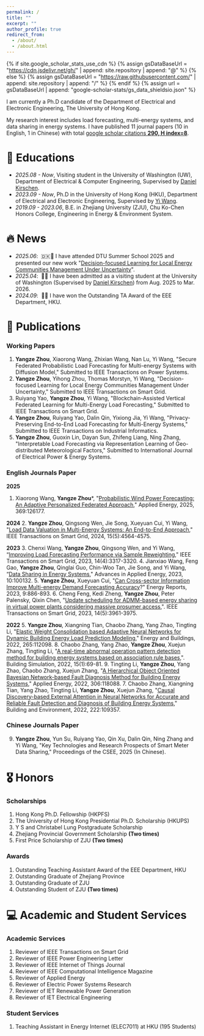 ```yaml
---
permalink: /
title: ""
excerpt: ""
author_profile: true
redirect_from: 
  - /about/
  - /about.html
---
```


{% if site.google_scholar_stats_use_cdn %}
{% assign gsDataBaseUrl = "https://cdn.jsdelivr.net/gh/" | append: site.repository | append: "@" %}
{% else %}
{% assign gsDataBaseUrl = "https://raw.githubusercontent.com/" | append: site.repository | append: "/" %}
{% endif %}
{% assign url = gsDataBaseUrl | append: "google-scholar-stats/gs_data_shieldsio.json" %}

<span class='anchor' id='about-me'></span>

I am currently a Ph.D candidate of the Department of Electrical and Electronic Engineering, The University of Hong Kong.

My research interest includes load forecasting, multi-energy systems, and data sharing in energy systems. I have published 11 journal papers (10 in English, 1 in Chinese) with total <a href='https://scholar.google.com/citations?user=ZxFQboUAAAAJ'>google scholar citations <strong><span id='total_cit'>290, H index=8</span></strong></a>.

# 📖 Educations
- *2025.08 - Now*, Visiting student in the University of Washington (UW), Department of Electrical & Computer Engineering, Supervised by [Daniel Kirschen](https://people.ece.uw.edu/kirschen/index.html).
- *2023.09 - Now*, Ph.D in the University of Hong Kong (HKU), Department of Electrical and Electronic Engineering, Supervised by [Yi Wang](http://www.eeyiwang.com/).
- *2019.09 - 2023.06*, B.E. in Zhejiang University (ZJU), Chu Ko-Chen Honors College, Engineering in Energy & Environment System.

# 🔥 News
- *2025.06*: &nbsp;🇩🇰🥳 I have attended DTU Summer School 2025 and presented our new work "[Decision-focused Learning for Local Energy Communities Management Under Uncertainty](https://energy-markets-school.dk/wp/wp-content/uploads/2025/05/Yangze_Zhou.pdf)".
- *2025.04*: &nbsp;🎉🎉 I have been admitted as a visiting student at the University of Washington (Supervised by [Daniel Kirschen](https://people.ece.uw.edu/kirschen/index.html)) from Aug. 2025 to Mar. 2026.
- *2024.09*: &nbsp;🎉🎉 I have won the Outstanding TA Award of the EEE Department, HKU.

# 📝 Publications 
### Working Papers
1. **Yangze Zhou**, Xiaorong Wang, Zhixian Wang, Nan Lu, Yi Wang, "Secure Federated Probabilistic Load Forecasting for Multi-energy Systems with Diffusion Model," Submitted to IEEE Transactions on Power Systems.
1. **Yangze Zhou**, Yihong Zhou, Thomas Morstyn, Yi Wang, "Decision-focused Learning for Local Energy Communities Management Under Uncertainty," Submitted to IEEE Transactions on Smart Grid.
1. Ruiyang Yao, **Yangze Zhou**, Yi Wang, "Blockchain-Assisted Vertical Federated Learning for Multi-Energy Load Forecasting," Submitted to IEEE Transactions on Smart Grid.
1. **Yangze Zhou**, Ruiyang Yao, Dalin Qin, Yixiong Jia, Yi Wang, "Privacy-Preserving End-to-End Load Forecasting for Multi-Energy Systems," Submitted to IEEE Transactions on Industrial Informatics.
1. **Yangze Zhou**, Guoxin Lin, Dayan Sun, Zhifeng Liang, Ning Zhang, "Interpretable Load Forecasting via Representation Learning of Geo-distributed Meteorological Factors," Submitted to International Journal of Electrical Power & Energy Systems.

### English Journals Paper
**2025**
1. Xiaorong Wang, **Yangze Zhou***, "[Probabilistic Wind Power Forecasting: An Adaptive Personalized Federated Approach](https://www.sciencedirect.com/science/article/abs/pii/S0306261925009079)," Applied Energy, 2025, 369:126177.

**2024**
2. **Yangze Zhou**, Qingsong Wen, Jie Song, Xueyuan Cui, Yi Wang, "[Load Data Valuation in Multi-Energy Systems: An End-to-End Approach](https://ieeexplore.ieee.org/abstract/document/10508249)," IEEE Transactions on Smart Grid, 2024, 15(5):4564-4575.

**2023**
3. Chenxi Wang, **Yangze Zhou**, Qingsong Wen, and Yi Wang, “[Improving Load Forecasting Performance via Sample Reweighting](https://ieeexplore.ieee.org/abstract/document/10106445)," IEEE Transactions on Smart Grid, 2023, 14(4):3317-3320.
4. Jianxiao Wang, Feng Gao, **Yangze Zhou**, Qinglai Guo, Chin-Woo Tan, Jie Song, and Yi Wang, “[Data Sharing in Energy Systems](https://www.sciencedirect.com/science/article/pii/S2666792423000112)," Advances in Applied Energy, 2023, 10:100132.
5. **Yangze Zhou**, Xueyuan Cui, "[Can Cross-sector Information Improve Multi-energy Demand Forecasting Accuracy](https://www.sciencedirect.com/science/article/pii/S2352484722025811)?" Energy Reports, 2023, 9:886-893.
6. Cheng Feng, Kedi Zheng, **Yangze Zhou**, Peter Palensky, Qixin Chen, "[Update scheduling for ADMM-based energy sharing in virtual power plants considering massive prosumer access](https://ieeexplore.ieee.org/abstract/document/10041124),". IEEE Transactions on Smart Grid, 2023, 14(5):3961-3975.

**2022**
5. **Yangze Zhou**, Xiangning Tian, Chaobo Zhang, Yang Zhao, Tingting Li, "[Elastic Weight Consolidation based Adaptive Neural Networks for Dynamic Building Energy Load Prediction Modeling](https://www.sciencedirect.com/science/article/abs/pii/S0378778822002699)," Energy and Buildings, 2022, 265:112098.
8. Chaobo Zhang, Yang Zhao, **Yangze Zhou**, Xuejun Zhang, Tingting Li, "[A real-time abnormal operation pattern detection method for building energy systems based on association rule bases](https://link.springer.com/article/10.1007/s12273-021-0791-x),". Building Simulation, 2022, 15(1):69-81.
9. Tingting Li, **Yangze Zhou**, Yang Zhao, Chaobo Zhang, Xuejun Zhang, "[A Hierarchical Object Oriented Bayesian Network-based Fault Diagnosis Method for Building Energy Systems](https://www.sciencedirect.com/science/article/abs/pii/S0306261921013738)," Applied Energy, 2022, 306:118088.
7. Chaobo Zhang, Xiangning Tian, Yang Zhao, Tingting Li,  **Yangze Zhou**, Xuejun Zhang, "[Causal Discovery-based External Attention in Neural Networks for Accurate and Reliable Fault Detection and Diagnosis of Building Energy Systems](https://www.sciencedirect.com/science/article/abs/pii/S036013232200590X)," Building and Environment, 2022, 222:109357.

### Chinese Journals Paper
9. **Yangze Zhou**, Yun Su, Ruiyang Yao, Qin Xu, Dalin Qin, Ning Zhang and Yi Wang, "Key Technologies and Research Prospects of Smart Meter Data Sharing," Proceedings of the CSEE, 2025 (In Chinese).

# 🎖 Honors
### Scholarships
1. Hong Kong Ph.D. Fellowship (HKPFS)
2. The University of Hong Kong Presidential Ph.D. Scholarship (HKUPS)
3. Y S and Christabel Lung Postgraduate Scholarship
4. Zhejiang Provincial Government Scholarship **(Two times)**
5. First Price Scholarship of ZJU **(Two times)**

### Awards
1. Outstanding Teaching Assistant Award of the EEE Department, HKU
2. Outstanding Graduate of Zhejiang Province
3. Outstanding Graduate of ZJU
4. Outstanding Student of ZJU **(Two times)**

# 💻 Academic and Student Services

### Academic Services
1. Reviewer of IEEE Transactions on Smart Grid
2. Reviewer of IEEE Power Engineering Letter
3. Reviewer of IEEE Internet of Things Journal
4. Reviewer of IEEE Computational Intelligence Magazine
5. Reviewer of Applied Energy
6. Reviewer of Electric Power Systems Research
7. Reviewer of IET Renewable Power Generation
8. Reviewer of IET Electrical Engineering

### Student Services
1. Teaching Assistant in Energy Internet (ELEC7011) at HKU (195 Students)

